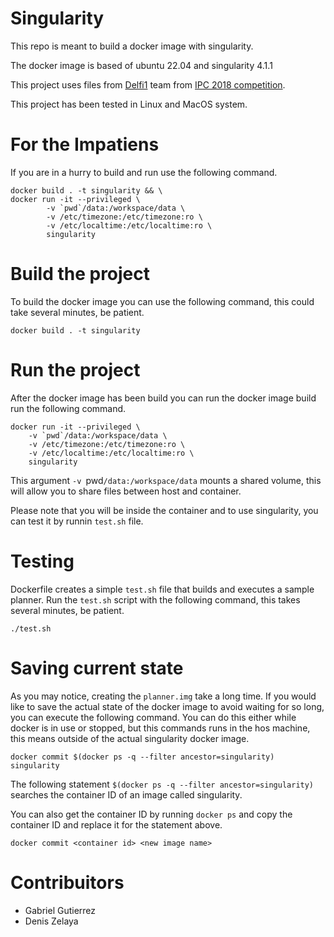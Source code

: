 # Singularity
This repo is meant to build a docker image with singularity.

The docker image is based of ubuntu 22.04 and singularity 4.1.1

This project uses files from [Delfi1](https://bitbucket.org/ipc2018-classical/team23/src/ipc-2018-seq-opt/) team from [IPC 2018 competition](https://ipc2018-classical.bitbucket.io/#planners).

This project has been tested in Linux and MacOS system.

# For the Impatiens
If you are in a hurry to build and run use the following command.

```
docker build . -t singularity && \
docker run -it --privileged \
        -v `pwd`/data:/workspace/data \
        -v /etc/timezone:/etc/timezone:ro \
        -v /etc/localtime:/etc/localtime:ro \
        singularity
```

# Build the project
To build the docker image you can use the following command, this could take several minutes, be patient.

```
docker build . -t singularity
```

# Run the project
After the docker image has been build you can run the docker image build run the following command.

```
docker run -it --privileged \
    -v `pwd`/data:/workspace/data \
    -v /etc/timezone:/etc/timezone:ro \
    -v /etc/localtime:/etc/localtime:ro \
    singularity
```

This argument `-v `pwd`/data:/workspace/data` mounts a shared volume, this will allow you to share files between host and container.

Please note that you will be inside the container and to use singularity, you can test it by runnin `test.sh` file.

# Testing
Dockerfile creates a simple `test.sh` file that builds and executes a sample planner.
Run the `test.sh` script with the following command, this takes several minutes, be patient.

```
./test.sh
```

# Saving current state
As you may notice, creating the `planner.img` take a long time. If you would like to save the actual state of the docker image to avoid waiting for so long, you can execute the following command. You can do this either while docker is in use or stopped, but this commands runs in the hos machine, this means outside of the actual singularity docker image.

```
docker commit $(docker ps -q --filter ancestor=singularity) singularity
```

The following statement `$(docker ps -q --filter ancestor=singularity)` searches the container ID of an image called singularity.

You can also get the container ID by running `docker ps` and copy the container ID and replace it for the statement above.

```
docker commit <container id> <new image name>
```

# Contribuitors
- Gabriel Gutierrez
- Denis Zelaya
